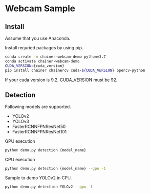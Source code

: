 # Webcam Sample
## Install
Assume that you use Anaconda.

Install requried packages by using pip.
```bash
conda create -n chainer-webcam-demo python=3.7
conda activate chainer-webcam-demo
CUDA_VERSION={cuda_version}
pip install chainer chainercv cuda-${CUDA_VERSION} opencv-python
```
If your cuda version is 9.2, CUDA_VERSION must be 92.

## Detection
Following models are supported.
- YOLOv2
- YOLOv3
- FasterRCNNFPNResNet50
- FasterRCNNFPNResNet101

GPU execution
```bash
python demo.py detection {model_name}
```

CPU execution
```bash
python demo.py detection {model_name} --gpu -1
```

Sample to demo YOLOv2 in CPU.
```bash
python demo.py detection YOLOv2 --gpu -1
```

